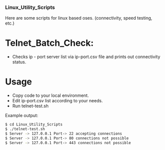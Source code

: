 ### Linux_Utility_Scripts
Here are some scripts for linux based oses. (connectivity, speed testing, etc.)

# Telnet_Batch_Check:
  - Checks ip - port server list via ip-port.csv file and prints out connectivity status.
  
# Usage
  - Copy code to your local environment.
  - Edit ip-port.csv list according to your needs.
  - Run telnet-test.sh

Example output:

```sh
$ cd Linux_Utility_Scripts
$ ./telnet-test.sh
$ Server -> 127.0.0.1 Port-> 22 accepting connections
$ Server -> 127.0.0.1 Port-> 80 connections not possible
$ Server -> 127.0.0.1 Port-> 443 connections not possible
```
